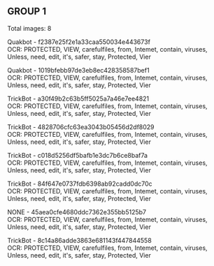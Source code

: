 ## GROUP 1
Total images: 8  

Quakbot - f2387e25f2e1a33caa550034e443673f  
OCR: PROTECTED, VIEW, carefulfiles, from, Intemet, contain, viruses, Unless, need, edit, it's, safer, stay, Protected, Vier  

Quakbot - 1019bfebb97de3eb8ec428358587bef1  
OCR: PROTECTED, VIEW, carefulfiles, from, Intemet, contain, viruses, Unless, need, edit, it's, safer, stay, Protected, Vier  

TrickBot - a30f49b2c63b5ff5025a7a46e7ee4821  
OCR: PROTECTED, VIEW, carefulfiles, from, Intemet, contain, viruses, Unless, need, edit, it's, safer, stay, Protected, Vier  

TrickBot - 4828706cfc63ea3043b05456d2df8029  
OCR: PROTECTED, VIEW, carefulfiles, from, Intemet, contain, viruses, Unless, need, edit, it's, safer, stay, Protected, Vier  

TrickBot - c018d5256df5bafb1e3dc7b6ce8baf7a  
OCR: PROTECTED, VIEW, carefulfiles, from, Intemet, contain, viruses, Unless, need, edit, it's, safer, stay, Protected, Vier  

TrickBot - 84f647e0737fdb6398ab92cadd0dc70c  
OCR: PROTECTED, VIEW, carefulfiles, from, Intemet, contain, viruses, Unless, need, edit, it's, safer, stay, Protected, Vier  

NONE - 45aea0cfe4680ddc7362e355bb5125b7  
OCR: PROTECTED, VIEW, carefulfiles, from, Intemet, contain, viruses, Unless, need, edit, it's, safer, stay, Protected, Vier  

TrickBot - 8c14a86adde3863e681143f447844558  
OCR: PROTECTED, VIEW, carefulfiles, from, Intemet, contain, viruses, Unless, need, edit, it's, safer, stay, Protected, Vier  

